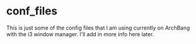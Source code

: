 # conf_files

This is just some of the config files that I am using currently on 
ArchBang with the i3 window manager. I'll add in more info here later.
